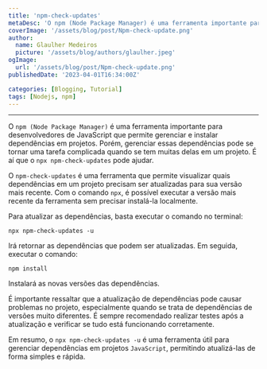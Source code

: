 ```yaml
---
title: 'npm-check-updates'
metaDesc: 'O npm (Node Package Manager) é uma ferramenta importante para desenvolvedores de JavaScript'
coverImage: '/assets/blog/post/Npm-check-update.png'
author:
  name: Glaulher Medeiros
  picture: '/assets/blog/authors/glaulher.jpeg'
ogImage:
  url: '/assets/blog/post/Npm-check-update.png'
publishedDate: '2023-04-01T16:34:00Z'

categories: [Blogging, Tutorial]
tags: [Nodejs, npm]
---
```


---

O `npm (Node Package Manager)` é uma ferramenta importante para desenvolvedores de JavaScript que permite gerenciar e instalar dependências em projetos. Porém, gerenciar essas dependências pode se tornar uma tarefa complicada quando se tem muitas delas em um projeto. É aí que o `npx npm-check-updates` pode ajudar.

O `npm-check-updates` é uma ferramenta que permite visualizar quais dependências em um projeto precisam ser atualizadas para sua versão mais recente. Com o comando `npx`, é possível executar a versão mais recente da ferramenta sem precisar instalá-la localmente.

Para atualizar as dependências, basta executar o comando no terminal:

```shell
npx npm-check-updates -u
```

Irá retornar as dependências que podem ser atualizadas. Em seguida, executar o comando:

```shell
npm install
```

Instalará as novas versões das dependências.

É importante ressaltar que a atualização de dependências pode causar problemas no projeto, especialmente quando se trata de dependências de versões muito diferentes. É sempre recomendado realizar testes após a atualização e verificar se tudo está funcionando corretamente.

Em resumo, o `npx npm-check-updates -u` é uma ferramenta útil para gerenciar dependências em projetos `JavaScript`, permitindo atualizá-las de forma simples e rápida.
